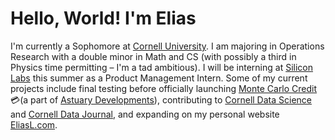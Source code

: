 # Hello, World! I'm Elias

I'm currently a Sophomore at [Cornell University](https://cornell.edu/). I am majoring in Operations Research with a double minor in Math and CS (with possibly a third in Physics time permitting – I'm a tad ambitious). I will be interning at [Silicon Labs](https://www.silabs.com/) this summer as a Product Management Intern. Some of my current projects include final testing before officially launching [Monte Carlo Credit](https://montecarlocredit.com/) 💳(a part of [Astuary Developments](github.com/AstuaryDev)), contributing to [Cornell Data Science](https://cornelldata.science/) and [Cornell Data Journal](https://cornelldatajourn.al/), and expanding on my personal website [EliasL.com](https://eliasl.com).

